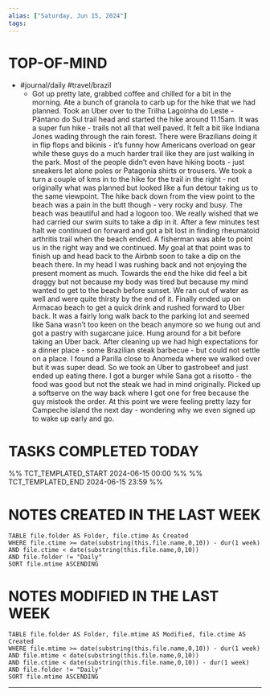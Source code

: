 ```yaml
---
alias: ["Saturday, Jun 15, 2024"]
tags: 
---
```



# TOP-OF-MIND
- #journal/daily #travel/brazil 
	- Got up pretty late, grabbed coffee and chilled for a bit in the morning. Ate a bunch of granola to carb up for the hike that we had planned. Took an Uber over to the Trilha Lagoinha do Leste - Pântano do Sul trail head and started the hike around 11.15am. It was a super fun hike - trails not all that well paved. It felt a bit like Indiana Jones wading through the rain forest. There were Brazilians doing it in flip flops and bikinis - it’s funny how Americans overload on gear while these guys do a much harder trail like they are just walking in the park. Most of the people didn’t even have hiking boots - just sneakers let alone poles or Patagonia shirts or trousers. We took a turn a couple of kms in to the hike for the trail in the right - not originally what was planned but looked like a fun detour taking us to the same viewpoint. The hike back down from the view point to the beach was a pain in the butt though - very rocky and busy. The beach was beautiful and had a logoon too. We really wished that we had carried our swim suits to take a dip in it. After a few minutes test halt we continued on forward and got a bit lost in finding rheumatoid arthritis trail when the beach ended. A fisherman was able to point us in the right way and we continued. My goal at that point was to finish up and head back to the Airbnb soon to take a dip on the beach there. In my head I was rushing back and not enjoying the present moment as much. Towards the end the hike did feel a bit draggy but not because my body was tired but because my mind wanted to get to the beach before sunset. We ran out of water as well and were quite thirsty by the end of it. Finally ended up on Armacao beach to get a quick drink and rushed forward to Uber back. It was a fairly long walk back to the parking lot and seemed like Sana wasn’t too keen on the beach anymore so we hung out and got a pastry with sugarcane juice. Hung around for a bit before taking an Uber back. After cleaning up we had high expectations for a dinner place - some Brazilian steak barbecue - but could not settle on a place. I found a Parilla close to Anomeda where we walked over but it was super dead. So we took an Uber to gastrobeef and just ended up eating there. I got a burger while Sana got a risotto - the food was good but not the steak we had in mind originally. Picked up a softserve on the way back where I got one for free because the guy mistook the order. At this point we were feeling pretty lazy for Campeche island the next day - wondering why we even signed up to wake up early and go.

# TASKS COMPLETED TODAY
%% TCT_TEMPLATED_START 2024-06-15 00:00 %%
%% TCT_TEMPLATED_END 2024-06-15 23:59 %%


# NOTES CREATED IN THE LAST WEEK
``` dataview
TABLE file.folder AS Folder, file.ctime As Created
WHERE file.ctime >= date(substring(this.file.name,0,10)) - dur(1 week) 
AND file.ctime < date(substring(this.file.name,0,10)) 
AND file.folder != "Daily"
SORT file.mtime ASCENDING
```

# NOTES MODIFIED IN THE LAST WEEK
``` dataview
TABLE file.folder AS Folder, file.mtime AS Modified, file.ctime AS Created
WHERE file.mtime >= date(substring(this.file.name,0,10)) - dur(1 week)
AND file.mtime < date(substring(this.file.name,0,10))
AND file.ctime < date(substring(this.file.name,0,10)) - dur(1 week)
AND file.folder != "Daily"
SORT file.mtime ASCENDING
```
---
